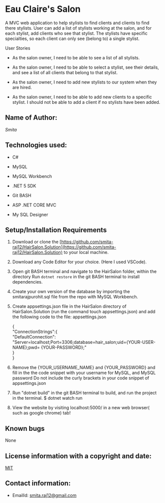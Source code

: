 # Eau Claire's Salon

A MVC web application to help stylists to find clients and clients to find there stylists. User can add a list of stylists working at the salon, and for each stylist, add clients who see that stylist. The stylists have specific specialties, so each client can only see (belong to) a single stylist.

User Stories

* As the salon owner, I need to be able to see a list of all stylists.

* As the salon owner, I need to be able to select a stylist, see their details, and see a  list of all clients that belong to that stylist.

* As the salon owner, I need to add new stylists to our system when they are hired.

* As the salon owner, I need to be able to add new clients to a specific stylist. I should not be able to add a client if no stylists have been added.


## Name of Author:

   _Smita_

## Technologies used:

* C#

* MySQL

* MySQL Workbench

* .NET 5 SDK

* Git BASH

* ASP .NET CORE MVC

* My SQL Designer



## Setup/Installation Requirements

1. Download or clone the [https://github.com/smita-raj12/HairSalon.Solution](https://github.com/smita-raj12/HairSalon.Solution) to your local machine.

2. Download any Code Editor for your choice. (Here I used VSCode).

3. Open git BASH terminal and navigate to the HairSalon folder, within the directory
Run `dotnet restore` in the git BASH terminal to install dependencies. 

4. Create your own version of the database by importing the smitarajpurohit.sql file from the repo with MySQL Workbench.

5. Create appsettings.json file in the HairSalon directory of HairSalon.Solution (run the command touch appsettings.json) and add the following code to the file: appsettings.json

      
      {                                                                                      
        "ConnectionStrings":{                                                          
          "DefaultConnection": "Server=localhost;Port=3306;database=hair_salon;uid={YOUR-USER-NAME};pwd= {YOUR-PASSWORD};"                                        
        }                                                                                  
      }                                                                                                     


6. Remove the {YOUR_USERNAME_NAME} and {YOUR_PASSWORD} and fill in the the code snippet with your username for MySQL, and MySQL password Do not include the curly brackets in your code snippet of appsettings.json

7. Run "dotnet build" in the git BASH terminal to build, and run the project in the terminal. $ dotnet watch run

8. View the website by visiting localhost:5000/ in a new web browser( such as google chrome) tab!


## Known bugs

None 

## License information with a copyright and date:

 [MIT](https://opensource.org/licenses/MIT)

## Contact information:
   
* EmailId: smita.raj12@gmail.com

